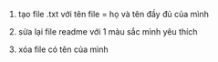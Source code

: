 1. tạo file .txt với tên file = họ và tên đầy đủ của mình

2. sửa lại file readme với 1 màu sắc mình yêu thích

3. xóa file có tên của mình

